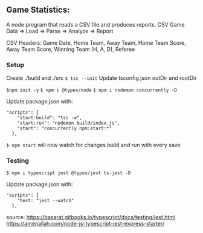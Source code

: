 ## Game Statistics:

A node program that reads a CSV file and produces reports.
CSV Game Data => Load => Parse => Analyze => Report

CSV Headers: Game Date, Home Team, Away Team, Home Team Score, Away Team Score, Winning Team (H, A, D), Referee

### Setup

Create ./build and ./src
`$ tsc --init`
Update tsconfig.json outDir and rootDir

`$npm init -y`
`$ npm i @types/node`
`$ npm i nodemon concurrently -D`

Update package.json with:

```
"scripts": {
    "start:build": "tsc -w",
    "start:run": "nodemon build/index.js",
    "start": "concurrently npm:start:*"
  },
```

`$ npm start` will now watch for changes build and run with every save

### Testing

`$ npm i typescript jest @types/jest ts-jest -D`

Update package.json with:

```
"scripts": {
    "test: "jest --watch"
  },
```

source: https://basarat.gitbooks.io/typescript/docs/testing/jest.html
https://amenallah.com/node-js-typescript-jest-express-starter/
